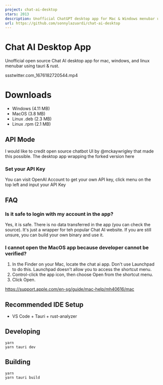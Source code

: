 ```yaml
---
project: chat-ai-desktop
stars: 2013
description: Unofficial ChatGPT desktop app for Mac & Windows menubar using Tauri & Rust
url: https://github.com/sonnylazuardi/chat-ai-desktop
---
```


Chat AI Desktop App
===================

Unofficial open source Chat AI desktop app for mac, windows, and linux menubar using tauri & rust.

ssstwitter.com\_1676182720544.mp4

Downloads
=========

-   Windows (4.11 MB)
-   MacOS (3.8 MB)
-   Linux .deb (2.3 MB)
-   Linux .rpm (2.1 MB)

API Mode
--------

I would like to credit open source chatbot UI by @mckaywrigley that made this possible. The desktop app wrapping the forked version here

### Set your API Key

You can visit OpenAI Account to get your own API key, click menu on the top left and input your API Key

FAQ
---

### Is it safe to login with my account in the app?

Yes, it is safe. There is no data transferred in the app (you can check the source). It's just a wrapper for teh popular Chat AI website. If you are still unsure, you can build your own binary and use it.

### I cannot open the MacOS app because developer cannot be verified?

1.  In the Finder on your Mac, locate the chat ai app. Don't use Launchpad to do this. Launchpad doesn't allow you to access the shortcut menu.
2.  Control-click the app icon, then choose Open from the shortcut menu.
3.  Click Open.

https://support.apple.com/en-sg/guide/mac-help/mh40616/mac

Recommended IDE Setup
---------------------

-   VS Code + Tauri + rust-analyzer

Developing
----------

```
yarn
yarn tauri dev
```

Building
--------

```
yarn
yarn tauri build
```
